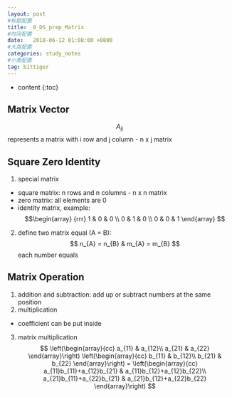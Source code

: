 ```yaml
---
layout: post
#标题配置
title:  0_DS_prep_Matrix
#时间配置
date:   2018-06-12 01:08:00 +0800
#大类配置
categories: study_notes
#小类配置
tag: bittiger
---
```


* content
{:toc}


## Matrix Vector

$$A_{ij}$$ represents a matrix with i row and j column - n x j matrix

## Square Zero Identity

1. special matrix
  * square matrix: n rows and n columns - n x n matrix
  * zero matrix: all elements are 0
  * identity matrix, example:
$$\begin{array}
{rrr}
1 & 0 & 0 \\
0 & 1 & 0 \\
0 & 0 & 1
\end{array}  
$$  

2. define two matrix equal (A = B): $$ n_{A} = n_{B} & m_{A} = m_{B} $$ each number equals  

## Matrix Operation   

1. addition and subtraction: add up or subtract numbers at the same position  
2. multiplication  
  * coefficient can be put inside    
3. matrix multiplication  
$$
\left(\begin{array}{cc}
a_{11} & a_{12}\\
a_{21} & a_{22}
\end{array}\right)
\left(\begin{array}{cc}
b_{11} & b_{12}\\
b_{21} & b_{22}
\end{array}\right) =
\left(\begin{array}{cc}
a_{11}b_{11}+a_{12}b_{21} & a_{11}b_{12}+a_{12}b_{22}\\
a_{21}b_{11}+a_{22}b_{21} & a_{21}b_{12}+a_{22}b_{22}
\end{array}\right)  
$$  
